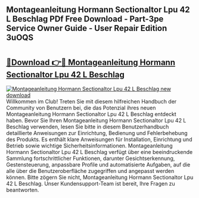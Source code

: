 ## Montageanleitung Hormann Sectionaltor Lpu 42 L Beschlag PDf Free Download - Part-3pe Service Owner Guide - User Repair Edition 3uOQS

# <h2><a href="http://df6xe7.blite.top/?on=Montageanleitung+Hormann+Sectionaltor+Lpu+42+L+Beschlag">🔗Download 👉🔴 Montageanleitung Hormann Sectionaltor Lpu 42 L Beschlag</a></h2>

[![Montageanleitung Hormann Sectionaltor Lpu 42 L Beschlag new download](https://i.imgur.com/lujVjoI.png)](http://df6xe7.blite.top/?on=Montageanleitung+Hormann+Sectionaltor+Lpu+42+L+Beschlag)
Willkommen im Club! Treten Sie mit diesem hilfreichen Handbuch der Community von Benutzern bei, die das Potenzial ihres neuen Montageanleitung Hormann Sectionaltor Lpu 42 L Beschlag entdeckt haben. Bevor Sie Ihren Montageanleitung Hormann Sectionaltor Lpu 42 L Beschlag verwenden, lesen Sie bitte in diesem Benutzerhandbuch detaillierte Anweisungen zur Einrichtung, Bedienung und Fehlerbehebung des Produkts. Es enthält klare Anweisungen für Installation, Einrichtung und Betrieb sowie wichtige Sicherheitsinformationen. Montageanleitung Hormann Sectionaltor Lpu 42 L Beschlag verfügt über eine beeindruckende Sammlung fortschrittlicher Funktionen, darunter Gesichtserkennung, Gestensteuerung, anpassbare Profile und automatisierte Aufgaben, auf die alle über die Benutzeroberfläche zugegriffen und angepasst werden können. Bitte zögern Sie nicht, Montageanleitung Hormann Sectionaltor Lpu 42 L Beschlag. Unser Kundensupport-Team ist bereit, Ihre Fragen zu beantworten.
